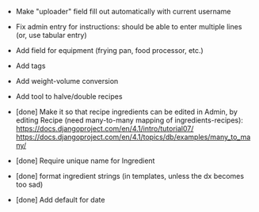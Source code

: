 - Make "uploader" field fill out automatically with current username
- Fix admin entry for instructions: should be able to enter multiple lines (or, use tabular entry)
- Add field for equipment (frying pan, food processor, etc.)
- Add tags
- Add weight-volume conversion
- Add tool to halve/double recipes

- [done] Make it so that recipe ingredients can be edited in Admin, by editing Recipe (need many-to-many mapping of ingredients-recipes): https://docs.djangoproject.com/en/4.1/intro/tutorial07/ https://docs.djangoproject.com/en/4.1/topics/db/examples/many_to_many/
- [done] Require unique name for Ingredient
- [done] format ingredient strings (in templates, unless the dx becomes too sad)
- [done] Add default for date
